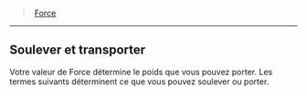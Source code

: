 ﻿---
!Generic
Id: abilities_strength_hd.md#soulever-et-transporter
ParentLink: abilities_strength_hd.md#force
Name: Soulever et transporter
ParentName: Force
NameLevel: 2
Attributes: {}
---
> [Force](hd_abilities_strength.md)

---

## Soulever et transporter

Votre valeur de Force détermine le poids que vous pouvez porter. Les termes suivants déterminent ce que vous pouvez soulever ou porter.

